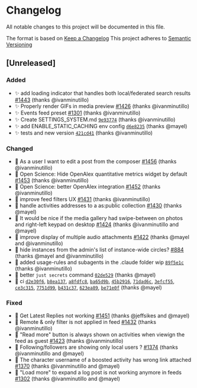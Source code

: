 # Changelog
All notable changes to this project will be documented in this file.

The format is based on [Keep a Changelog](https://keepachangelog.com/en/1.0.0/)
This project adheres to [Semantic Versioning](https://semver.org/spec/v2.0.0.html)

## [Unreleased]
### Added
- ✨ add loading indicator that handles both local/federated search results [#1443](https://github.com/bonfire-networks/bonfire-app/issues/1443) (thanks @ivanminutillo)
- ✨ Properly render GIFs in media preview [#1426](https://github.com/bonfire-networks/bonfire-app/issues/1426) (thanks @ivanminutillo)
- ✨ Events feed preset [#1301](https://github.com/bonfire-networks/bonfire-app/issues/1301) (thanks @ivanminutillo)
- ✨ Create SETTINGS_SYSTEM.md [`9e93774`](https://github.com/bonfire-networks/bonfire-app/commit/9e9377418bd86a91aed7be5b344fda010a880aef) (thanks @ivanminutillo)
- ✨ add ENABLE_STATIC_CACHING env config [`d6e8235`](https://github.com/bonfire-networks/bonfire-app/commit/d6e82357fdc8ae82ff4f096932e3ab841547288c) (thanks @mayel)
- ✨ tests and new version [`421cd41`](https://github.com/bonfire-networks/bonfire-app/commit/421cd41edc4e6dff9976324bc9e4cca19f77c9ff) (thanks @ivanminutillo)

### Changed
- 📝 As a user I want to edit a post from the composer [#1456](https://github.com/bonfire-networks/bonfire-app/issues/1456) (thanks @ivanminutillo)
- 📝 Open Science: Hide OpenAlex quantitative metrics widget by default [#1453](https://github.com/bonfire-networks/bonfire-app/issues/1453) (thanks @ivanminutillo)
- 🚀 Open Science: better OpenAlex integration [#1452](https://github.com/bonfire-networks/bonfire-app/issues/1452) (thanks @ivanminutillo)
- 🚀 improve feed filters UX [#1431](https://github.com/bonfire-networks/bonfire-app/issues/1431) (thanks @ivanminutillo)
- 🚀 handle activities addresses to a as:public collection [#1430](https://github.com/bonfire-networks/bonfire-app/issues/1430) (thanks @mayel)
- 📝 It would be nice if the media gallery had swipe-between on photos and right-left keypad on desktop [#1424](https://github.com/bonfire-networks/bonfire-app/issues/1424) (thanks @ivanminutillo and @mayel)
- 🚀 improve display of multiple audio attachments [#1422](https://github.com/bonfire-networks/bonfire-app/issues/1422) (thanks @mayel and @ivanminutillo)
- 📝 hide instances from the admin's list of instance-wide circles? [#884](https://github.com/bonfire-networks/bonfire-app/issues/884) (thanks @mayel and @ivanminutillo)
- 📝 added usage-rules and subagents in the .claude folder wip [`89f5e1c`](https://github.com/bonfire-networks/bonfire-app/commit/89f5e1c0b4a29f02881f145dc6d002ec877d6fd3) (thanks @ivanminutillo)
- 🚀 better `just secrets` command [`02de529`](https://github.com/bonfire-networks/bonfire-app/commit/02de529d1d2c8b3cc1f5e634445ba207dd61d6e8) (thanks @mayel)
- 📝 ci [`d2e30f6`](https://github.com/bonfire-networks/bonfire-app/commit/d2e30f63fcb2a522f38f8ee8a9023c7970a4159a), [`b8ea137`](https://github.com/bonfire-networks/bonfire-app/commit/b8ea1373743140fa1f48c1950a2e960b4c4ecba4), [`a8fdfc8`](https://github.com/bonfire-networks/bonfire-app/commit/a8fdfc8d19f50bc218483d1769218b4049b0fc46), [`ba65d9b`](https://github.com/bonfire-networks/bonfire-app/commit/ba65d9bba3b5d8bad8b080208c29261bd05374a9), [`45b2916`](https://github.com/bonfire-networks/bonfire-app/commit/45b291640670d4eb6404739688d3d6c50dcac5f3), [`71dad6c`](https://github.com/bonfire-networks/bonfire-app/commit/71dad6c11029b36d2773c56742b00d80ce11d79a), [`3efcf55`](https://github.com/bonfire-networks/bonfire-app/commit/3efcf555df3c13920bc03d3eadcb60595d10edde), [`ce3c315`](https://github.com/bonfire-networks/bonfire-app/commit/ce3c315dce3c76e8b629c2dce2ea7dabd8e902fe), [`7751d99`](https://github.com/bonfire-networks/bonfire-app/commit/7751d9960e1822d88a9bf8c03cfe61c9b26457de), [`b431c37`](https://github.com/bonfire-networks/bonfire-app/commit/b431c374e7d9aee1b5e7148c4a25ab11a17ee8b3), [`623ea89`](https://github.com/bonfire-networks/bonfire-app/commit/623ea8971c46463de38ab5cdc34938114f735b7c), [`be71e0f`](https://github.com/bonfire-networks/bonfire-app/commit/be71e0fb13bf600c225d9c10b3589051bf813684) (thanks @mayel)

### Fixed
- 🐛 Get Latest Replies not working [#1451](https://github.com/bonfire-networks/bonfire-app/issues/1451) (thanks @jeffsikes and @mayel)
- 🐛 Remote & only filter is not applied in feed [#1432](https://github.com/bonfire-networks/bonfire-app/issues/1432) (thanks @ivanminutillo)
- 🐛 "Read more" button is always shown on activities when viewign the feed as guest [#1423](https://github.com/bonfire-networks/bonfire-app/issues/1423) (thanks @ivanminutillo)
- 🐛 Following/followers are showing only local users ? [#1374](https://github.com/bonfire-networks/bonfire-app/issues/1374) (thanks @ivanminutillo and @mayel)
- 🐛 The character username of a boosted activity has wrong link attached [#1370](https://github.com/bonfire-networks/bonfire-app/issues/1370) (thanks @ivanminutillo and @mayel)
- 🐛 "Load more" to expand a log post is not working anymore in feeds [#1302](https://github.com/bonfire-networks/bonfire-app/issues/1302) (thanks @ivanminutillo and @mayel)

